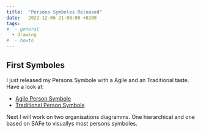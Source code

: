 ```yaml
---
title:  "Persons Symboles Released"
date:   2022-12-06 21:00:00 +0200
tags:
#  - general
  - drawing
#  - howto
---
```


## First Symboles

I just released my Persons Symbole with a Agile and an Traditional taste.
Have a look at:

   + [Agile Person Symbole](/docs/Drawing/persons/agileIndex)
   + [Traditional Person Symbole](/docs/Drawing/persons/traditionalIndex)

Next I will work on two organisations diagramms. One hierarchical and one based on SAFe to visuallys most persons symboles.